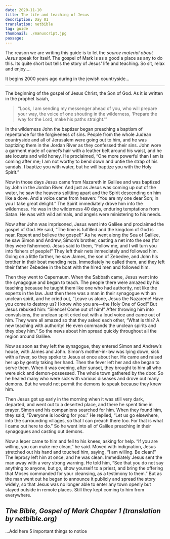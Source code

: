 ```yaml
---
date: 2020-11-10
title: The life and teaching of Jesus  
description: Day 01
translation: netbible
tag: guide
thumbnail: ./manuscript.jpg
passage: 
---
```


The reason we are writing this guide is to let the *source material about Jesus* speak for itself.  The gospel of Mark is as a good a place as any to do this.  Its quite short but tells the story of Jesus' life and teaching.  So sit, relax and enjoy....  

It begins 2000 years ago during in the jewish countryside... 

---

  The beginning of the gospel of Jesus Christ, the Son of God. As it is written in the prophet Isaiah,

  >“Look, I am sending my messenger ahead of you,
  >who will prepare your way,
  >the voice of one shouting in the wilderness,
  >‘Prepare the way for the Lord,
  >make his paths straight.’”

  In the wilderness John the baptizer began preaching a baptism of repentance for the forgiveness of sins. People from the whole Judean countryside and all of Jerusalem were going out to him, and he was baptizing them in the Jordan River as they confessed their sins. John wore a garment made of camel’s hair with a leather belt around his waist, and he ate locusts and wild honey. He proclaimed, “One more powerful than I am is coming after me; I am not worthy to bend down and untie the strap of his sandals. I baptize you with water, but he will baptize you with the Holy Spirit.”

  Now in those days Jesus came from Nazareth in Galilee and was baptized by John in the Jordan River. And just as Jesus was coming up out of the water, he saw the heavens splitting apart and the Spirit descending on him like a dove. And a voice came from heaven: “You are my one dear Son; in you I take great delight.” The Spirit immediately drove him into the wilderness. He was in the wilderness 40 days, enduring temptations from Satan. He was with wild animals, and angels were ministering to his needs.

  Now after John was imprisoned, Jesus went into Galilee and proclaimed the gospel of God. He said, “The time is fulfilled and the kingdom of God is near. Repent and believe the gospel!” As he went along the Sea of Galilee, he saw Simon and Andrew, Simon’s brother, casting a net into the sea (for they were fishermen). Jesus said to them, “Follow me, and I will turn you into fishers of people!” They left their nets immediately and followed him. Going on a little farther, he saw James, the son of Zebedee, and John his brother in their boat mending nets. Immediately he called them, and they left their father Zebedee in the boat with the hired men and followed him.

  Then they went to Capernaum. When the Sabbath came, Jesus went into the synagogue and began to teach. The people there were amazed by his teaching because he taught them like one who had authority, not like the experts in the law. Just then there was a man in their synagogue with an unclean spirit, and he cried out, “Leave us alone, Jesus the Nazarene! Have you come to destroy us? I know who you are—the Holy One of God!” But Jesus rebuked him: “Silence! Come out of him!” After throwing him into convulsions, the unclean spirit cried out with a loud voice and came out of him. They were all amazed so that they asked each other, “What is this? A new teaching with authority! He even commands the unclean spirits and they obey him.” So the news about him spread quickly throughout all the region around Galilee.

  Now as soon as they left the synagogue, they entered Simon and Andrew’s house, with James and John. Simon’s mother-in-law was lying down, sick with a fever, so they spoke to Jesus at once about her. He came and raised her up by gently taking her hand. Then the fever left her and she began to serve them. When it was evening, after sunset, they brought to him all who were sick and demon-possessed. The whole town gathered by the door. So he healed many who were sick with various diseases and drove out many demons. But he would not permit the demons to speak because they knew him.

  Then Jesus got up early in the morning when it was still very dark, departed, and went out to a deserted place, and there he spent time in prayer. Simon and his companions searched for him. When they found him, they said, “Everyone is looking for you.” He replied, “Let us go elsewhere, into the surrounding villages, so that I can preach there too. For that is what I came out here to do.” So he went into all of Galilee preaching in their synagogues and casting out demons.

  Now a leper came to him and fell to his knees, asking for help. “If you are willing, you can make me clean,” he said. Moved with indignation, Jesus stretched out his hand and touched him, saying, “I am willing. Be clean!” The leprosy left him at once, and he was clean. Immediately Jesus sent the man away with a very strong warning. He told him, “See that you do not say anything to anyone, but go, show yourself to a priest, and bring the offering that Moses commanded for your cleansing, as a testimony to them.” But as the man went out he began to announce it publicly and spread the story widely, so that Jesus was no longer able to enter any town openly but stayed outside in remote places. Still they kept coming to him from everywhere. 


_The Bible, Gospel of Mark Chapter 1 (translation by netbible.org)_
---

...Add here 5 important things to notice

